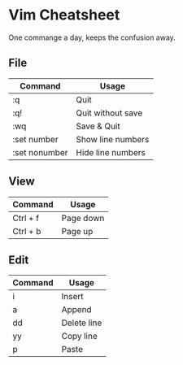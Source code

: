 # Vim Cheatsheet

One commange a day, keeps the confusion away. 

## File
| Command       | Usage             |
| ------------- | ----------------- |
| :q            | Quit              |
| :q!           | Quit without save |
| :wq           | Save & Quit       |
| :set number   | Show line numbers |
| :set nonumber | Hide line numbers |

## View
| Command       | Usage             |
| ------------- | ----------------- |
| Ctrl + f      | Page down         |
| Ctrl + b      | Page up           |


## Edit
| Command       | Usage             |
| ------------- | ----------------- |
| i             | Insert            |
| a             | Append            |
| dd            | Delete line       |
| yy            | Copy line         |
| p             | Paste             |